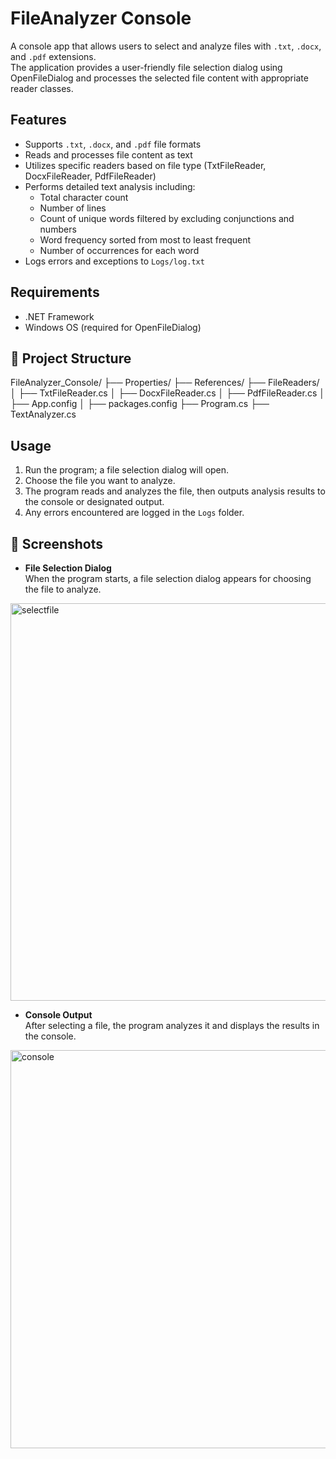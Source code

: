 # FileAnalyzer Console

A console app that allows users to select and analyze files with `.txt`, `.docx`, and `.pdf` extensions.  
The application provides a user-friendly file selection dialog using OpenFileDialog and processes the selected file content with appropriate reader classes.

## Features

- Supports `.txt`, `.docx`, and `.pdf` file formats  
- Reads and processes file content as text  
- Utilizes specific readers based on file type (TxtFileReader, DocxFileReader, PdfFileReader)  
- Performs detailed text analysis including:  
  - Total character count  
  - Number of lines  
  - Count of unique words filtered by excluding conjunctions and numbers  
  - Word frequency sorted from most to least frequent  
  - Number of occurrences for each word  
- Logs errors and exceptions to `Logs/log.txt`

## Requirements

- .NET Framework  
- Windows OS (required for OpenFileDialog)

## 📂 Project Structure

FileAnalyzer_Console/
├── Properties/
├── References/
├── FileReaders/
│   ├── TxtFileReader.cs
│   ├── DocxFileReader.cs
│   ├── PdfFileReader.cs
│   ├── App.config
│   ├── packages.config
├── Program.cs
├── TextAnalyzer.cs

## Usage

1. Run the program; a file selection dialog will open.  
2. Choose the file you want to analyze.  
3. The program reads and analyzes the file, then outputs analysis results to the console or designated output.  
4. Any errors encountered are logged in the `Logs` folder.

## 📸 Screenshots

- **File Selection Dialog**  
  When the program starts, a file selection dialog appears for choosing the file to analyze.

<img width="1100" height="636" alt="selectfile" src="https://github.com/user-attachments/assets/9fcddc28-2d8e-45f9-ad0f-930bc71405ff" />


  - **Console Output**  
  After selecting a file, the program analyzes it and displays the results in the console.

<img width="1099" height="637" alt="console" src="https://github.com/user-attachments/assets/7f612d49-83dd-470d-8122-3c6ea542f382" />
